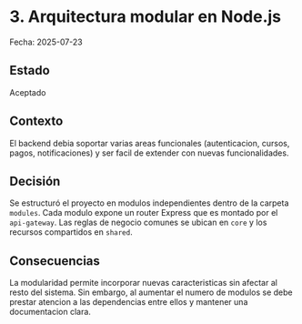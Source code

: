 # 3. Arquitectura modular en Node.js

Fecha: 2025-07-23

## Estado
Aceptado

## Contexto

El backend debia soportar varias areas funcionales (autenticacion, cursos, pagos, notificaciones) y ser facil de extender con nuevas funcionalidades.

## Decisión

Se estructuró el proyecto en modulos independientes dentro de la carpeta `modules`. Cada modulo expone un router Express que es montado por el `api-gateway`. Las reglas de negocio comunes se ubican en `core` y los recursos compartidos en `shared`.

## Consecuencias

La modularidad permite incorporar nuevas caracteristicas sin afectar al resto del sistema. Sin embargo, al aumentar el numero de modulos se debe prestar atencion a las dependencias entre ellos y mantener una documentacion clara.
